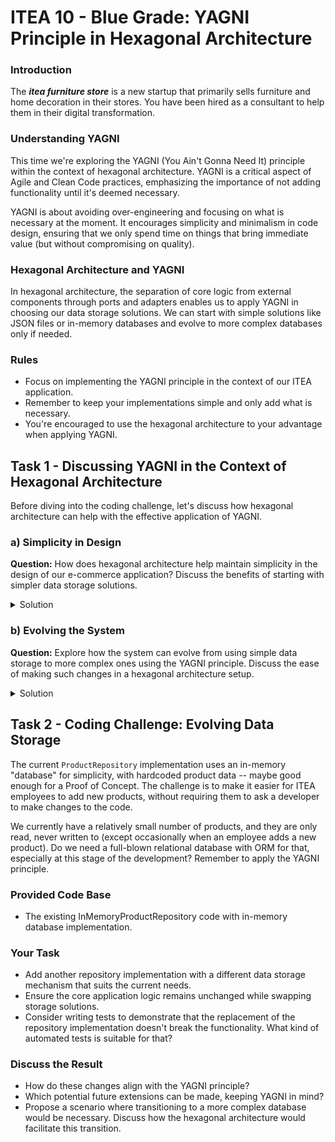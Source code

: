 # ITEA 10 - Blue Grade: YAGNI Principle in Hexagonal Architecture

### Introduction

The ***itea furniture store*** is a new startup that primarily sells furniture
and home decoration in their stores. You have been hired as a consultant to
help them in their digital transformation.

### Understanding YAGNI

This time we're exploring the YAGNI (You Ain't Gonna Need It) principle within
the context of hexagonal architecture. YAGNI is a critical aspect of Agile and
Clean Code practices, emphasizing the importance of not adding functionality
until it's deemed necessary.

YAGNI is about avoiding over-engineering and focusing on what is necessary at
the moment. It encourages simplicity and minimalism in code design, ensuring
that we only spend time on things that bring immediate value (but without
compromising on quality).

### Hexagonal Architecture and YAGNI

In hexagonal architecture, the separation of core logic from external components
through ports and adapters enables us to apply YAGNI in choosing our data
storage solutions. We can start with simple solutions like JSON files or
in-memory databases and evolve to more complex databases only if needed.

### Rules

- Focus on implementing the YAGNI principle in the context of our ITEA
  application.
- Remember to keep your implementations simple and only add what is necessary.
- You're encouraged to use the hexagonal architecture to your advantage when
  applying YAGNI.

## Task 1 - Discussing YAGNI in the Context of Hexagonal Architecture

Before diving into the coding challenge, let's discuss how hexagonal
architecture can help with the effective application of YAGNI.

### a) **Simplicity in Design**<br/>

**Question:** How does hexagonal architecture help maintain simplicity in the
design of our e-commerce application? Discuss the benefits of starting with
simpler data storage solutions.

<details>
<summary>Solution</summary>

- Hexagonal architecture aids in maintaining simplicity by segregating the core
  business logic from external interfaces like data storage, using ports and
  adapters.
- This separation ensures that the core logic is not coupled with
  storage-specific details, keeping it simple and focused.
- Starting with simpler storage solutions like in-memory databases reduces
  initial complexity and facilitates easier testing and flexibility for future
  changes.
</details>

### b) **Evolving the System**<br/>

**Question:** Explore how the system can evolve from using simple data storage
to more complex ones using the YAGNI principle. Discuss the ease of making such
changes in a hexagonal architecture setup.

<details>
<summary>Solution</summary>

- When applying YAGNI, the system evolves to include complex components only as
  needed, avoiding unnecessary initial work.
- Hexagonal architecture allows for smooth transitions in data storage without
  impacting the core logic, by simply replacing or extending adapters.
- For instance, upgrading from an in-memory database to a persistent storage
  solution can be done by introducing a new adapter, with no changes required in
  the core application.
</details>


## Task 2 - Coding Challenge: Evolving Data Storage

The current `ProductRepository` implementation uses an in-memory "database" for
simplicity, with hardcoded product data -- maybe good enough for a Proof of Concept. The
challenge is to make it easier for ITEA employees to add new products, without
requiring them to ask a developer to make changes to the code.

We currently have a relatively small number of products, and they are only read,
never written to (except occasionally when an employee adds a new product).
Do we need a full-blown relational database with ORM for that, especially at
this stage of the development? Remember to apply the YAGNI principle.

### Provided Code Base

- The existing InMemoryProductRepository code with in-memory database implementation.

### Your Task

- Add another repository implementation with a different data storage mechanism
  that suits the current needs.
- Ensure the core application logic remains unchanged while swapping storage solutions.
- Consider writing tests to demonstrate that the replacement of the repository
  implementation doesn't break the functionality. What kind of automated tests is
  suitable for that?

### Discuss the Result

- How do these changes align with the YAGNI principle?
- Which potential future extensions can be made, keeping YAGNI in mind?
- Propose a scenario where transitioning to a more complex database would be
  necessary. Discuss how the hexagonal architecture would facilitate this transition.
